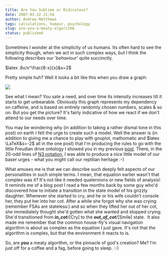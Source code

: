 ```yaml
---
title: Are You Sublime or Ridiculous?
date: 2007-03-22 21:54
author: Andrew Matthews
tags: calculations, humour, psychology
slug: are-you-a-meaty-algorithm
status: published
---
```


Sometimes I wonder at the simplicity of us humans. Its often hard to see the simplicity though, when we act in such complex ways, but I think the following describes our '*behaviour*' quite succinctly.

\$latex .8x/x\^\\frac{8-x}{x}&s=2\$

Pretty simple huh? Well it looks a bit like this when you draw a graph:

![](http://farm1.static.flickr.com/147/430239182_a7646af48b_o_d.png)

See what I mean? You sate a need, and over time its intensity increases till it starts to get unbearable. Obviously this graph represents my dependency on caffeine, and is based on entirely randomly chosen numbers, scales & so on. But you get the picture? It's fairly indicative of how we react if we don't attend to our needs over time.

You may be wondering why (in addition to taking a rather dismal tone in this post) on earth I felt the urge to create such a model. Well the answer is (in addition to giving me a chance to play with gnuplot, mathomatic and \$latex \\LaTeX&s=-2\$ all in the one post) that I'm producing the rules to go with the little Freudian drive ontology I showed you in my previous [post](http://aabs.wordpress.com/2007/03/21/domain-modeling-and-ontology-engineering/). There, in the 20-odd lines of [N3 notation](http://www.w3.org/2000/10/swap/), I was able to produce a nice little model of our baser urges - what you might call our reptilian heritage :-)

What amuses me is that we can describe such deeply felt aspects of our personalities in such simple terms. I mean, that equation earlier wasn't that complex was it? It's not like it needed quaternions or new fields of analysis! It reminds me of a blog post I read a few months back by some guy who'd discovered how to initiate a transition in the state model of his grizzly daughter. Whenever she started to cry, and he or his wife couldn't console her, they put her into her cot. After a while she forgot why she was crying (remember FSAs are stateless:) and so when they lifted her out of her cot, she immediately thought she'd gotten what she wanted and stopped crying. She'd transitioned from ***in\_cot***/\[Cry\] to the ***out\_of\_cot***/\[Smile\] state.  It also made me remember that the common house-fly's visual navigation algorithm is about as complex as the equation I just gave. It's not that the algorithm is complex, but that the environment it reacts to is.

So, are ***you*** a meaty algorithm, or the pinnacle of god's creation? Me? I'm just off for a coffee and a fag, before going to sleep. :-)
